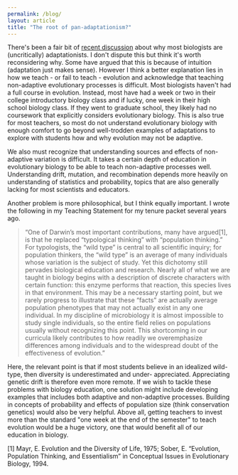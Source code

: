 ```yaml
---
permalink: /blog/
layout: article
title: "The root of pan-adaptationism?"
---
```

There's been a fair bit of [recent discussion](http://sandwalk.blogspot.com/2017/01/why.html) about why most biologists are (uncritically) adaptationists. I don't dispute this but think it's worth reconsidering why. Some have argued that this is because of intuition (adaptation just makes sense). However I think a better explanation lies in how we teach - or fail to teach - evolution and acknowledge that teaching non-adaptive evolutionary processes is difficult.  Most biologists haven't had a full course in evolution. Instead, most have had a week or two in their college introductory biology class and if lucky, one week in their high school biology class. If they went to graduate school, they likely had no coursework that explicitly considers evolutionary biology. This is also true for most teachers, so most do not understand evolutionary biology with enough comfort to go beyond well-trodden examples of adaptations to explore with students how and why evolution may not be adaptive.

We also must recognize that understanding sources and effects of non-adaptive variation is difficult. It takes a certain depth of education in evolutionary biology to be able to teach non-adaptive processes well.  Understanding drift, mutation, and recombination depends more heavily on understanding of statistics and probability, topics that are also generally lacking for most scientists and educators.

Another problem is more philosophical, but I think equally important. I wrote the following in my Teaching Statement for my tenure packet several years ago.

> “One of Darwin’s most important contributions, many have argued[1], is that he replaced “typological thinking” with “population  thinking.” For typologists, the “wild type” is central to all scientific inquiry; for population thinkers, the “wild type” is an average of many individuals whose variation is the subject of study.
> Yet this dichotomy still pervades biological education and research. Nearly all of what we are taught in biology begins with a description of discrete characters with certain function: this enzyme performs that reaction, this species lives in that environment. This may be a necessary starting point, but we rarely progress to illustrate that these “facts” are actually average population phenotypes that may not actually exist in any one individual. In my discipline of microbiology it is almost impossible to study single individuals, so the entire field relies on populations usually without recognizing this point. This shortcoming in our curricula likely contributes to how readily we overemphasize differences among individuals and to the widespread doubt of the effectiveness of evolution.”

Here, the relevant point is that if most students believe in an idealized wild-type, then diversity is underestimated and under- appreciated. Appreciating genetic drift is therefore even more remote.
If we wish to tackle these problems with biology education, one solution might include developing examples that includes both adaptive and non-adaptive processes. Building in concepts of probability and effects of population size (think conservation genetics) would also be very helpful. Above all, getting teachers to invest more than the standard "one week at the end of the semester" to teach evolution would be a huge victory, one that would benefit all of our education in biology.

[1] Mayr, E. Evolution and the Diversity of Life, 1975;  Sober, E. “Evolution, Population Thinking, and Essentialism” in Conceptual Issues in Evolutionary Biology, 1994.


